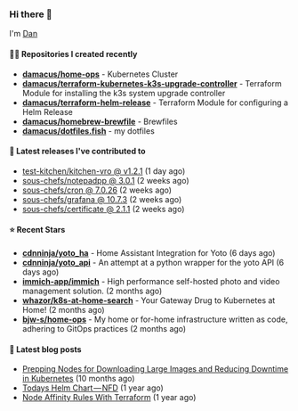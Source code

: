 

### Hi there 👋

I'm [Dan](https://medium.com/@dan.m.webb)

#### 👨‍💻 Repositories I created recently
- **[damacus/home-ops](https://github.com/damacus/home-ops)** - Kubernetes Cluster
- **[damacus/terraform-kubernetes-k3s-upgrade-controller](https://github.com/damacus/terraform-kubernetes-k3s-upgrade-controller)** - Terraform Module for installing the k3s system upgrade controller
- **[damacus/terraform-helm-release](https://github.com/damacus/terraform-helm-release)** - Terraform Module for configuring a Helm Release
- **[damacus/homebrew-brewfile](https://github.com/damacus/homebrew-brewfile)** - Brewfiles
- **[damacus/dotfiles.fish](https://github.com/damacus/dotfiles.fish)** - my dotfiles

#### 🚀 Latest releases I've contributed to


- [test-kitchen/kitchen-vro @ v1.2.1](https://github.com/test-kitchen/kitchen-vro/releases/tag/v1.2.1) (1 day ago)
- [sous-chefs/notepadpp @ 3.0.1](https://github.com/sous-chefs/notepadpp/releases/tag/3.0.1) (2 weeks ago)
- [sous-chefs/cron @ 7.0.26](https://github.com/sous-chefs/cron/releases/tag/7.0.26) (2 weeks ago)
- [sous-chefs/grafana @ 10.7.3](https://github.com/sous-chefs/grafana/releases/tag/10.7.3) (2 weeks ago)
- [sous-chefs/certificate @ 2.1.1](https://github.com/sous-chefs/certificate/releases/tag/2.1.1) (2 weeks ago)

#### ⭐ Recent Stars


- **[cdnninja/yoto_ha](https://github.com/cdnninja/yoto_ha)** - Home Assistant Integration for Yoto (6 days ago)
- **[cdnninja/yoto_api](https://github.com/cdnninja/yoto_api)** - An attempt at a python wrapper for the yoto API (6 days ago)
- **[immich-app/immich](https://github.com/immich-app/immich)** - High performance self-hosted photo and video management solution. (2 months ago)
- **[whazor/k8s-at-home-search](https://github.com/whazor/k8s-at-home-search)** - Your Gateway Drug to Kubernetes at Home! (2 months ago)
- **[bjw-s/home-ops](https://github.com/bjw-s/home-ops)** - My home or for-home infrastructure written as code, adhering to GitOps practices (2 months ago)

#### 📄 Latest blog posts
- [Prepping Nodes for Downloading Large Images and Reducing Downtime in Kubernetes](https://medium.com/@dan.m.webb/prepping-nodes-for-downloading-large-images-and-reducing-downtime-in-kubernetes-551ead53f0?source=rss-bbba9c670f6e------2) (10 months ago)
- [Todays Helm Chart — NFD](https://medium.com/@dan.m.webb/todays-helm-chart-nfd-efe64f156edd?source=rss-bbba9c670f6e------2) (1 year ago)
- [Node Affinity Rules With Terraform](https://awstip.com/node-affinity-rules-with-terraform-a0766e0bb1da?source=rss-bbba9c670f6e------2) (1 year ago)
